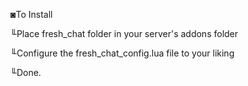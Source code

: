 ◙To Install

╙Place fresh_chat folder in your server's addons folder

╙Configure the fresh_chat_config.lua file to your liking

╙Done.

